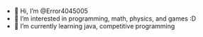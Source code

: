- 👋 Hi, I’m @Error4045005
- 👀 I’m interested in programming, math, physics, and games :D
- 🌱 I’m currently learning java, competitive programming

<!---
Error4045005/Error4045005 is a ✨ special ✨ repository because its `README.md` (this file) appears on your GitHub profile.
You can click the Preview link to take a look at your changes.
--->
